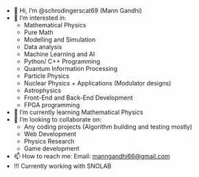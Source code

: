 - 👋 Hi, I’m @schrodingerscat69 (Mann Gandhi)
- 👀 I’m interested in:
    -  Mathematical Physics
    -  Pure Math 
    -  Modelling and Simulation
    -  Data analysis
    -  Machine Learning and AI 
    -  Python/ C++ Programming
    -  Quantum Information Processing
    -  Particle Physics
    -  Nuclear Physics + Applications (Modulator designs)
    -  Astrophysics
    -  Front-End and Back-End Development
    -  FPGA programming 
- 🌱 I’m currently learning Mathematical Physics 
- 💞️ I’m looking to collaborate on:
   - Any coding projects (Algorithm building and testing mostly)
   - Web Development
   - Physics Research
   - Game development 
- 📫 How to reach me:
     Email: manngandhi66@gmail.com
 -  !!! Currently working with SNOLAB 

<!---
schrodingerscat69/schrodingerscat69 is a ✨ special ✨ repository because its `README.md` (this file) appears on your GitHub profile.
You can click the Preview link to take a look at your changes.
--->
